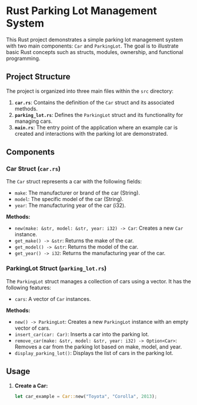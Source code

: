 # Rust Parking Lot Management System

This Rust project demonstrates a simple parking lot management system with two main components: `Car` and `ParkingLot`. The goal is to illustrate basic Rust concepts such as structs, modules, ownership, and functional programming.

## Project Structure

The project is organized into three main files within the `src` directory:

1. **`car.rs`**: Contains the definition of the `Car` struct and its associated methods.
2. **`parking_lot.rs`**: Defines the `ParkingLot` struct and its functionality for managing cars.
3. **`main.rs`**: The entry point of the application where an example car is created and interactions with the parking lot are demonstrated.

## Components

### Car Struct (`car.rs`)

The `Car` struct represents a car with the following fields:

- `make`: The manufacturer or brand of the car (String).
- `model`: The specific model of the car (String).
- `year`: The manufacturing year of the car (i32).

**Methods:**

- `new(make: &str, model: &str, year: i32) -> Car`: Creates a new `Car` instance.
- `get_make() -> &str`: Returns the make of the car.
- `get_model() -> &str`: Returns the model of the car.
- `get_year() -> i32`: Returns the manufacturing year of the car.

### ParkingLot Struct (`parking_lot.rs`)

The `ParkingLot` struct manages a collection of cars using a vector. It has the following features:

- `cars`: A vector of `Car` instances.

**Methods:**

- `new() -> ParkingLot`: Creates a new `ParkingLot` instance with an empty vector of cars.
- `insert_car(car: Car)`: Inserts a car into the parking lot.
- `remove_car(make: &str, model: &str, year: i32) -> Option<Car>`: Removes a car from the parking lot based on make, model, and year.
- `display_parking_lot()`: Displays the list of cars in the parking lot.

## Usage

1. **Create a Car:**
   ```rust
   let car_example = Car::new("Toyota", "Corolla", 2013);
